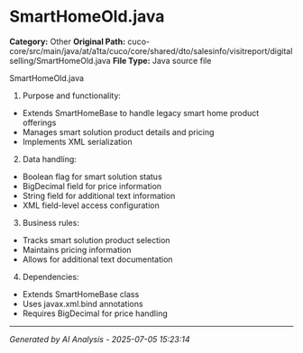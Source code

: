 # SmartHomeOld.java

**Category:** Other
**Original Path:** cuco-core/src/main/java/at/a1ta/cuco/core/shared/dto/salesinfo/visitreport/digitalselling/SmartHomeOld.java
**File Type:** Java source file

SmartHomeOld.java
1. Purpose and functionality:
- Extends SmartHomeBase to handle legacy smart home product offerings
- Manages smart solution product details and pricing
- Implements XML serialization

2. Data handling:
- Boolean flag for smart solution status
- BigDecimal field for price information
- String field for additional text information
- XML field-level access configuration

3. Business rules:
- Tracks smart solution product selection
- Maintains pricing information
- Allows for additional text documentation

4. Dependencies:
- Extends SmartHomeBase class
- Uses javax.xml.bind annotations
- Requires BigDecimal for price handling

---
*Generated by AI Analysis - 2025-07-05 15:23:14*
